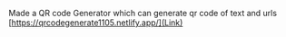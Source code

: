 Made a QR code Generator which can generate qr code of text and urls 
[https://qrcodegenerate1105.netlify.app/](Link)
